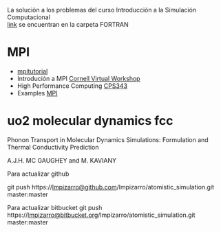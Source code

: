 La solución a los problemas del curso Introducción a la Simulación Computacional  
[link](http://www.tandar.cnea.gov.ar/~pastorin/cursos/intro_sims/) se encuentran en
la carpeta FORTRAN


# MPI

* [mpitutorial](http://mpitutorial.com/)
* Introdución a MPI [Cornell Virtual Workshop](https://cvw.cac.cornell.edu/MPI/)
* High Performance Computing [CPS343](http://www.math-cs.gordon.edu/courses/cps343/presentations.html)
* Examples [MPI](http://geco.mines.edu/workshop/class2/examples/mpi/index.html)

# uo2 molecular dynamics fcc

Phonon Transport in Molecular Dynamics Simulations: Formulation and Thermal Conductivity Prediction

A.J.H. MC GAUGHEY and M. KAVIANY


Para actualizar github

git push https://lmpizarro@github.com/lmpizarro/atomistic_simulation.git master:master



Para actualizar bitbucket
git push https://lmpizarro@bitbucket.org/lmpizarro/atomistic_simulation.git master:master
